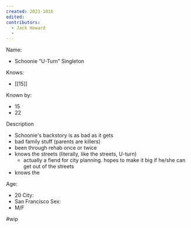 ```yaml
---
created: 2023-1016
edited:
contributors:
  - Jack Howard
  - 
---
```


Name:
- Schoonie “U-Turn” Singleton

Knows:
- [[15]]

Known by:
- 15
- 22

Description
- Schoonie's backstory is as bad as it gets
- bad family stuff (parents are killers)
- been through rehab once or twice
- knows the streets (literally, like the streets, U-turn)
  - actually a fiend for city planning. hopes to make it big if he/she can get out of the streets
- knows the 

Age:
- 20
City:
- San Francisco
Sex:
- M/F

#wip
